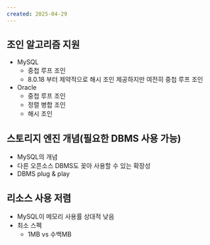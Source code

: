 ```yaml
---
created: 2025-04-29
---
```

## 조인 알고리즘 지원
- MySQL
	- 중첩 루프 조인
	- 8.0.18 부터 제약적으로 해시 조인 제공하지만 여전히 중첩 루프 조인
- Oracle
	- 중첩 루프 조인
	- 정렬 병합 조인
	- 해시 조인

## 스토리지 엔진 개념(필요한 DBMS 사용 가능)
- MySQL의 개념
- 다른 오픈소스 DBMS도 꽂아 사용할 수 있는 확장성
- DBMS plug & play

## 리소스 사용 저렴
- MySQL이 메모리 사용률 상대적 낮음
- 최소 스펙
	- 1MB vs 수백MB
